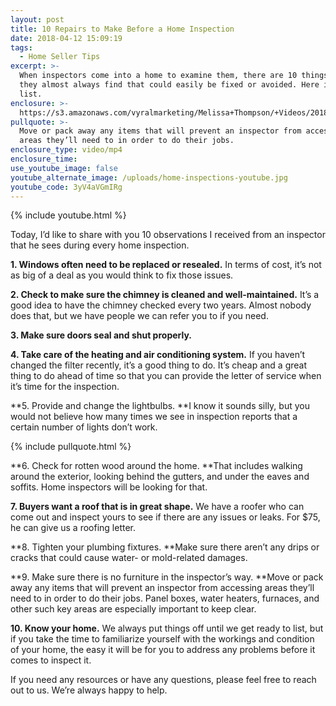 ```yaml
---
layout: post
title: 10 Repairs to Make Before a Home Inspection
date: 2018-04-12 15:09:19
tags:
  - Home Seller Tips
excerpt: >-
  When inspectors come into a home to examine them, there are 10 things that
  they almost always find that could easily be fixed or avoided. Here is that
  list.
enclosure: >-
  https://s3.amazonaws.com/vyralmarketing/Melissa+Thompson/+Videos/2018/April/Memphis+Real+Estate+Agent-+10+Repairs+to+Make+Before+a+Home+Inspection.mp4
pullquote: >-
  Move or pack away any items that will prevent an inspector from accessing
  areas they’ll need to in order to do their jobs.
enclosure_type: video/mp4
enclosure_time:
use_youtube_image: false
youtube_alternate_image: /uploads/home-inspections-youtube.jpg
youtube_code: 3yV4aVGmIRg
---
```


{% include youtube.html %}

Today, I’d like to share with you 10 observations I received from an inspector that he sees during every home inspection.

**1. Windows often need to be replaced or resealed.** In terms of cost, it’s not as big of a deal as you would think to fix those issues.

**2. Check to make sure the chimney is cleaned and well-maintained.** It’s a good idea to have the chimney checked every two years. Almost nobody does that, but we have people we can refer you to if you need.

**3. Make sure doors seal and shut properly.**

**4. Take care of the heating and air conditioning system.** If you haven’t changed the filter recently, it’s a good thing to do. It’s cheap and a great thing to do ahead of time so that you can provide the letter of service when it’s time for the inspection.

**5. Provide and change the lightbulbs.&nbsp;**I know it sounds silly, but you would not believe how many times we see in inspection reports that a certain number of lights don’t work.

{% include pullquote.html %}

**6. Check for rotten wood around the home.&nbsp;**That includes walking around the exterior, looking behind the gutters, and under the eaves and soffits. Home inspectors will be looking for that.

**7. Buyers want a roof that is in great shape.** We have a roofer who can come out and inspect yours to see if there are any issues or leaks. For $75, he can give us a roofing letter.

**8. Tighten your plumbing fixtures.&nbsp;**Make sure there aren’t any drips or cracks that could cause water- or mold-related damages.

**9. Make sure there is no furniture in the inspector’s way.&nbsp;**Move or pack away any items that will prevent an inspector from accessing areas they’ll need to in order to do their jobs. Panel boxes, water heaters, furnaces, and other such key areas are especially important to keep clear.

**10. Know your home.** We always put things off until we get ready to list, but if you take the time to familiarize yourself with the workings and condition of your home, the easy it will be for you to address any problems before it comes to inspect it.

If you need any resources or have any questions, please feel free to reach out to us. We’re always happy to help.
